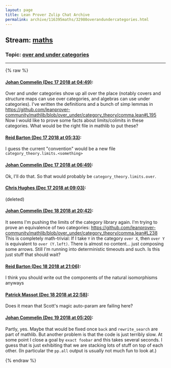 ```yaml
---
layout: page
title: Lean Prover Zulip Chat Archive 
permalink: archive/116395maths/32980overandundercategories.html
---
```


## Stream: [maths](index.html)
### Topic: [over and under categories](32980overandundercategories.html)

---


{% raw %}
#### [ Johan Commelin (Dec 17 2018 at 04:49)](https://leanprover.zulipchat.com/#narrow/stream/116395-maths/topic/over%20and%20under%20categories/near/151910153):
Over and under categories show up all over the place (notably covers and structure maps can use over categories, and algebras can use under categories). I've written the definitions and a bunch of simp lemmas in https://github.com/leanprover-community/mathlib/blob/over_under/category_theory/comma.lean#L195
Now I would like to prove some facts about limits/colimits in these categories. What would be the right file in mathlib to put these?

#### [ Reid Barton (Dec 17 2018 at 05:33)](https://leanprover.zulipchat.com/#narrow/stream/116395-maths/topic/over%20and%20under%20categories/near/151911457):
I guess the current "convention" would be a new file `category_theory.limits.<something>`

#### [ Johan Commelin (Dec 17 2018 at 06:49)](https://leanprover.zulipchat.com/#narrow/stream/116395-maths/topic/over%20and%20under%20categories/near/152007049):
Ok, I'll do that. So that would probably be `category_theory.limits.over`.

#### [ Chris Hughes (Dec 17 2018 at 09:03)](https://leanprover.zulipchat.com/#narrow/stream/116395-maths/topic/over%20and%20under%20categories/near/152011380):
(deleted)

#### [ Johan Commelin (Dec 18 2018 at 20:42)](https://leanprover.zulipchat.com/#narrow/stream/116395-maths/topic/over%20and%20under%20categories/near/152132709):
It seems I'm pushing the limits of the category library again.
I'm trying to prove an equivalence of two categories: https://github.com/leanprover-community/mathlib/blob/over_under/category_theory/comma.lean#L238
This is completely math-trivial: If I take `Y` in the category `over X`, then `over Y` is equivalent to `over (Y.left)`. There is almost no content... just composing some arrows. Still I'm running into deterministic timeouts and such. Is this just stuff that should wait?

#### [ Reid Barton (Dec 18 2018 at 21:06)](https://leanprover.zulipchat.com/#narrow/stream/116395-maths/topic/over%20and%20under%20categories/near/152134163):
I think you should write out the components of the natural isomorphisms anyways

#### [ Patrick Massot (Dec 18 2018 at 22:58)](https://leanprover.zulipchat.com/#narrow/stream/116395-maths/topic/over%20and%20under%20categories/near/152141717):
Does it mean that Scott's magic auto-param are failing here?

#### [ Johan Commelin (Dec 19 2018 at 05:20)](https://leanprover.zulipchat.com/#narrow/stream/116395-maths/topic/over%20and%20under%20categories/near/152158162):
Partly, yes. Maybe that would be fixed once `back` and `rewrite_search` are part of mathlib. But another problem is that the code is just terribly slow. At some point I close a goal by `exact foobar` and this takes several seconds. I guess that is just exhibiting that we are stacking lots of stuff on top of each other. (In particular the `pp.all` output is usually not much fun to look at.)


{% endraw %}
